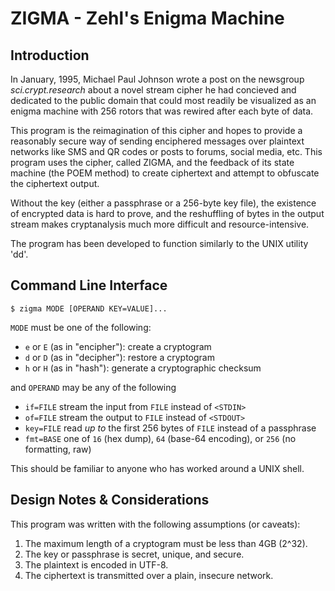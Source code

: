 # ZIGMA - Zehl's Enigma Machine
## Introduction
In January, 1995, Michael Paul Johnson wrote a post on the newsgroup *sci.crypt.research* about
a novel stream cipher he had concieved and dedicated to the public domain that could most readily 
be visualized as an enigma machine with 256 rotors that was rewired after each byte of data. 

This program is the reimagination of this cipher and hopes to provide a reasonably secure way of
sending enciphered messages over plaintext networks like SMS and QR codes or posts to forums, social
media, etc. This program uses the cipher, called ZIGMA, and the feedback of its state machine (the POEM method) to create ciphertext and attempt to obfuscate the ciphertext output.

Without the key (either a passphrase or a 256-byte key file), the existence of encrypted data is
hard to prove, and the reshuffling of bytes in the output stream makes cryptanalysis much more
difficult and resource-intensive.

The program has been developed to function similarly to the UNIX utility 'dd'.

## Command Line Interface

~~~
$ zigma MODE [OPERAND KEY=VALUE]...
~~~

 `MODE` must be one of the following:
 * `e` or `E` (as in "encipher"): create a cryptogram 
 * `d` or `D` (as in "decipher"): restore a cryptogram
 * `h` or `H` (as in "hash"): generate a cryptographic checksum

and `OPERAND` may be any of the following
 * `if=FILE` stream the input from `FILE` instead of `<STDIN>`
 * `of=FILE` stream the output to `FILE` instead of `<STDOUT>`
 * `key=FILE` read *up to* the first 256 bytes of `FILE` instead of a passphrase
 * `fmt=BASE` one of `16` (hex dump), `64` (base-64 encoding), or `256` (no formatting, raw)

This should be familiar to anyone who has worked around a UNIX shell.

## Design Notes & Considerations
This program was written with the following assumptions (or caveats):

1. The maximum length of a cryptogram must be less than 4GB (2^32).
2. The key or passphrase is secret, unique, and secure.
3. The plaintext is encoded in UTF-8.
4. The ciphertext is transmitted over a plain, insecure network.
